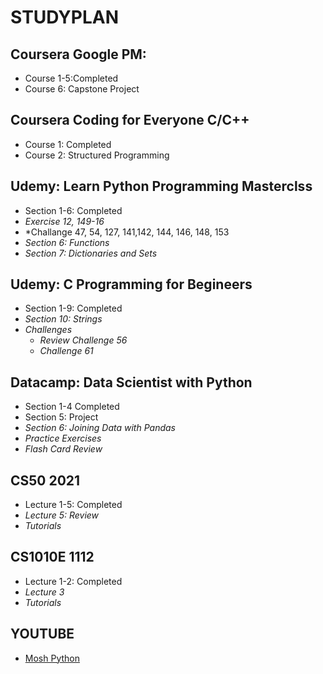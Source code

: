 # STUDYPLAN
## Coursera Google PM:
  - Course 1-5:Completed
  - Course 6: Capstone Project

## Coursera Coding for Everyone C/C++
  - Course 1: Completed
  - Course 2: Structured Programming

## Udemy: Learn Python Programming Masterclss
  - Section 1-6: Completed
  - *Exercise 12, 149-16*
  - *Challange 47, 54, 127, 141,142, 144, 146, 148, 153
  - *Section 6: Functions*
  - *Section 7: Dictionaries and Sets*

## Udemy: C Programming for Begineers
  - Section 1-9: Completed
  - *Section 10: Strings*
  - *Challenges*
    - *Review Challenge 56*
    - *Challenge 61* 

## Datacamp: Data Scientist with Python
  - Section 1-4 Completed
  - Section 5: Project
  - *Section 6: Joining Data with Pandas*
  - *Practice Exercises*
  - *Flash Card Review*

## CS50 2021
  - Lecture 1-5: Completed
  - *Lecture 5: Review*
  - *Tutorials*

## CS1010E 1112
  - Lecture 1-2: Completed
  - *Lecture 3*
  - *Tutorials*

## YOUTUBE
  - [Mosh Python](https://www.youtube.com/watch?v=_uQrJ0TkZlc&feature=youtu.be)
